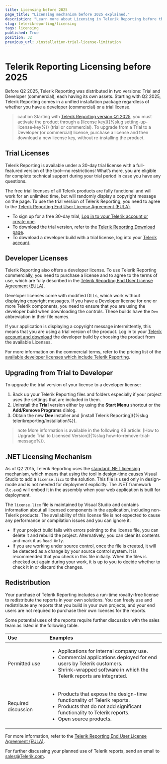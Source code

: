 ```yaml
---
title: Licensing before 2025
page_title: "Licensing mechanism before 2025 explained."
description: "Learn more about Licensing in Telerik Reporting before the year 2025 and how you may upgrade your Trial license to Developer's."
slug: telerikreporting/licensing
tags: licensing
published: True
position: 32
previous_url: /installation-trial-license-limitation
---
```


# Telerik Reporting Licensing before 2025

Before Q2 2025, Telerik Reporting was distributed in two versions: Trial and Developer (commercial), each having its own assets. Starting with Q2 2025, Telerik Reporting comes in a unified installation package regardless of whether you have a developer (commercial) or a trial license.

>caution Starting with [Telerik Reporting version Q1 2025](https://www.telerik.com/blogs/license-key-files-telerik-kendo-ui-products-2025-update), you must activate the product through a [license key]({%slug setting-up-license-key%}) (trial or commercial). To upgrade from a Trial to a Developer (or commercial) license, purchase a license and then download a new license key, without re-installing the product.

## Trial Licenses

Telerik Reporting is available under a 30-day trial license with a full-featured version of the tool—no restrictions! What’s more, you are eligible for complete technical support during your trial period in case you have any questions. 

The free trial licenses of all Telerik products are fully functional and will work for an unlimited time, but will randomly display a copyright message on the page. To use the trial version of Telerik Reporting, you need to agree to the [Telerik Reporting End User License Agreement (EULA)](https://www.telerik.com/purchase/license-agreement/reporting-dlw-s).

* To sign up for a free 30-day trial, [Log in to your Telerik account or create one](https://www.telerik.com/account).
* To download the trial version, refer to the [Telerik Reporting Download page](https://www.telerik.com/try/reporting).
* To download a developer build with a trial license, log into your [Telerik account](https://www.telerik.com/account/).

## Developer Licenses

Telerik Reporting also offers a developer license. To use Telerik Reporting commercially, you need to purchase a license and to agree to the terms of use, which are fully described in the [Telerik Reporting End User License Agreement (EULA)](https://www.telerik.com/purchase/license-agreement/reporting-dlw-s).

Developer licenses come with modified DLLs, which work without displaying copyright messages. If you have a Developer license for one or more Telerik components, you need to ensure that you are using the developer build when downloading the controls. These builds have the `Dev` abbreviation in their file names.

If your application is displaying a copyright message intermittently, this means that you are using a trial version of the product. Log in to your [Telerik account and download](https://www.telerik.com/account/downloads) the developer build by choosing the product from the available Licenses.

For more information on the commercial terms, refer to the pricing list of the [available developer licenses which include Telerik Reporting](https://www.telerik.com/purchase/individual/reporting.aspx).

## Upgrading from Trial to Developer

To upgrade the trial version of your license to a developer license:

1. Back up your Telerik Reporting files and folders especially if your project uses the settings that are included in them.
1. Uninstall the __Trial__ version either by using the __Start Menu__ shortcut or the __Add/Remove Programs__ dialog.
1. Obtain the new __Dev__ installer and [install Telerik Reporting]({%slug telerikreporting/installation%}).

>note More information is available in the following KB article: [How to Upgrade Trial to Licensed Version]({%slug how-to-remove-trial-message%}).

## .NET Licensing Mechanism

As of Q2 2015, Telerik Reporting uses the [standard .NET licensing mechanism](https://learn.microsoft.com/bg-bg/dotnet/framework/tools/lc-exe-license-compiler), which means that using the tool in design-time causes Visual Studio to add a `license.licx` to the solution. This file is used only in design-mode and is not needed for deployment explicitly. The .NET framework (`lc.exe`) will embed it in the assembly when your web application is built for deployment.

The `license.licx` file is maintained by Visual Studio and contains information about all licensed components in the application, including non-Telerik products. The availability of this license file is not expected to cause any performance or compilation issues and you can ignore it.

* If your project build fails with errors pointing to the license file, you can delete it and rebuild the project. Alternatively, you can clear its contents and mark it as `Read Only`.
* If you are working under source control, once the file is created, it will be detected as a change by your source control system. It is recommended that you check in this file initially. When the files is checked out again during your work,	it is up to you to decide whether to check it in or discard the changes.

## Redistribution

Your purchase of Telerik Reporting includes a run-time royalty-free license to redistribute the reports in your own solutions. You can freely use and redistribute any reports that you build in your own projects, and your end users are not required to purchase their own licenses for the reports.

Some potential uses of the reports require further discussion with the sales team as listed in the following table.

|Use|Examples
|:---|:---
|Permitted use|<ul><li>Applications for internal company use.</li><li>Commercial applications deployed for end users by Telerik customers.</li><li>Shrink-wrapped software in which the Telerik reports are integrated.</li></ul>
|Required discussion|<ul><li>Products that expose the design-time functionality of Telerik reports.</li><li>Products that do not add significant functionality to Telerik reports.</li><li>Open source products.</li></ul>

For more information, refer to the [Telerik Reporting End User License Agreement (EULA)](https://www.telerik.com/purchase/license-agreement/reporting-dlw-s).

For further discussing your planned use of Telerik reports, send an email to [sales@Telerik.com](mailto:sales@Telerik.com).
